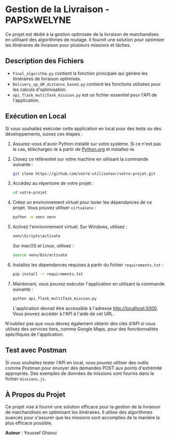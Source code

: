 # Gestion de la Livraison - PAPSxWELYNE

Ce projet est dédié à la gestion optimisée de la livraison de marchandises en utilisant des algorithmes de routage. Il fournit une solution pour optimiser les itinéraires de livraison pour plusieurs missions et tâches.

## Description des Fichiers

- `Final_algorithm.py` contient la fonction principale qui génère les itinéraires de livraison optimisés.
- `Delivery_op_GM_distance_based.py` contient les fonctions utilisées pour les calculs d'optimisation.
- `api_flask_multiTask_mission.py` est un fichier essentiel pour l'API de l'application.

## Exécution en Local

Si vous souhaitez exécuter cette application en local pour des tests ou des développements, suivez ces étapes :

1. Assurez-vous d'avoir Python installé sur votre système. Si ce n'est pas le cas, téléchargez-le à partir de [Python.org](https://www.python.org/downloads/) et installez-le.

2. Clonez ce référentiel sur votre machine en utilisant la commande suivante :

   ```bash
   git clone https://github.com/votre-utilisateur/votre-projet.git
   ```

3. Accédez au répertoire de votre projet :

   ```bash
   cd votre-projet
   ```

4. Créez un environnement virtuel pour isoler les dépendances de ce projet. Vous pouvez utiliser `virtualenv` :

   ```bash
   python -m venv venv
   ```

5. Activez l'environnement virtuel. Sur Windows, utilisez :

   ```bash
   venv\Scripts\activate
   ```

   Sur macOS et Linux, utilisez :

   ```bash
   source venv/bin/activate
   ```

6. Installez les dépendances requises à partir du fichier `requirements.txt` :

   ```bash
   pip install -r requirements.txt
   ```

7. Maintenant, vous pouvez exécuter l'application en utilisant la commande suivante :

   ```bash
   python api_flask_multiTask_mission.py
   ```

   L'application devrait être accessible à l'adresse [http://localhost:5000](http://localhost:5000). Vous pouvez accéder à l'API à l'aide de cet URL.

N'oubliez pas que vous devrez également obtenir des clés d'API si vous utilisez des services tiers, comme Google Maps, pour des fonctionnalités spécifiques de l'application.

## Test avec Postman

Si vous souhaitez tester l'API en local, vous pouvez utiliser des outils comme Postman pour envoyer des demandes POST aux points d'extrémité appropriés. Des exemples de données de missions sont fournis dans le fichier `missions.js`.

## À Propos du Projet

Ce projet vise à fournir une solution efficace pour la gestion de la livraison de marchandises en optimisant les itinéraires. Il utilise des algorithmes avancés pour s'assurer que les missions sont accomplies de la manière la plus efficace possible.

**Auteur** : Youssef Ghaoui
